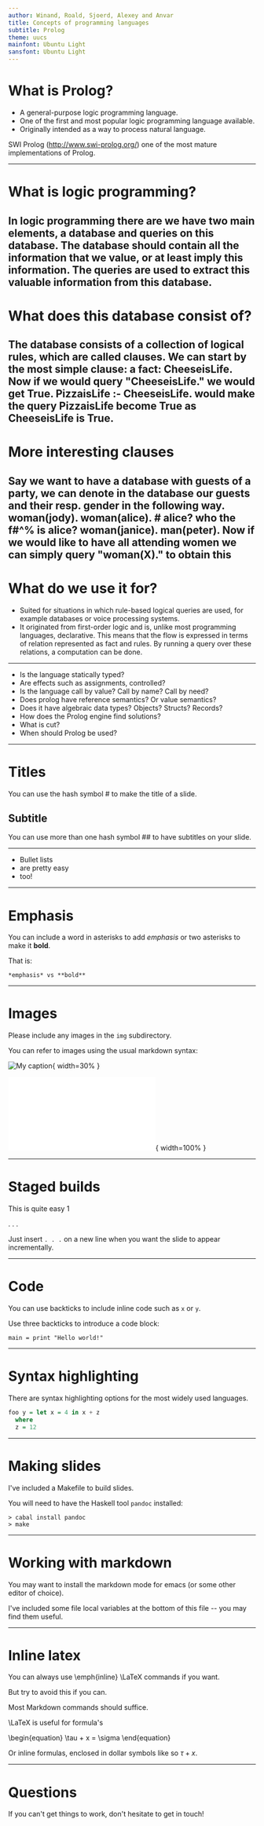 ```yaml
---
author: Winand, Roald, Sjoerd, Alexey and Anvar
title: Concepts of programming languages
subtitle: Prolog
theme: uucs
mainfont: Ubuntu Light
sansfont: Ubuntu Light
---
```

# What is Prolog?

* A general-purpose logic programming language.
* One of the first and most popular logic programming language available.
* Originally intended as a way to process natural language.

SWI Prolog (http://www.swi-prolog.org/) one of the most mature implementations of Prolog.

---
# What is logic programming?
In logic programming there are we have two main elements, a database and queries on this database. The database should contain all the information that we value, or at least imply this information.
The queries are used to extract this valuable information from this database.
---
# What does this database consist of?
The database consists of a collection of logical rules, which are called clauses.
We can start by the most simple clause: a fact:
CheeseisLife.
Now if we would query "CheeseisLife." we would get True.
PizzaisLife :- CheeseisLife.
would make the query PizzaisLife become True as CheeseisLife is True.
---
# More interesting clauses
Say we want to have a database with guests of a party, we can denote in the database our guests and their resp. gender in the following way.
woman(jody).
woman(alice). # alice? who the f#^% is alice?
woman(janice).
man(peter).
Now if we would like to have all attending women we can simply query "woman(X)." to obtain this
---
# What do we use it for?
* Suited for situations in which rule-based logical queries are used, for example databases or voice processing systems.
* It originated from first-order logic and is, unlike most programming languages, declarative.
This means that the flow is expressed in terms of relation represented as fact and rules.
By running a query over these relations, a computation can be done.

---
* Is the language statically typed?
* Are effects such as assignments, controlled?
* Is the language call by value? Call by name? Call by need?
* Does prolog have reference semantics? Or value semantics?
* Does it have algebraic data types? Objects? Structs? Records?
* How does the Prolog engine find solutions?
* What is cut?
* When should Prolog be used?
---
# Titles

You can use the hash symbol \# to make the title of a slide.

## Subtitle

You can use more than one hash symbol \#\# to have subtitles on your
slide.

---

* Bullet lists
* are pretty easy
* too!

---

# Emphasis

You can include a word in asterisks to add *emphasis* or two asterisks
to make it **bold**.

That is:

```
*emphasis* vs **bold**
```

---

# Images

Please include any images in the `img` subdirectory.

You can refer to images using the usual markdown syntax:

![My caption](img/uueduc.jpg "Alt caption"){ width=30% }

![My caption](img/henk.pdf "Alt caption"){ width=100% }

---
# Staged builds

This is quite easy 1

. . .

Just insert `. . .` on a new line when you want the slide to appear
incrementally.

---

# Code

You can use backticks to include inline code such as `x` or `y`.

Use three backticks to introduce a code block:

```
main = print "Hello world!"
```

---

# Syntax highlighting

There are syntax highlighting options for the most widely used
languages.

```haskell
foo y = let x = 4 in x + z
  where
  z = 12
```

---

# Making slides

I've included a Makefile to build slides.

You will need to have the Haskell tool `pandoc` installed:

```
> cabal install pandoc
> make
```
---

# Working with markdown

You may want to install the markdown mode for emacs (or some other
editor of choice).

I've included some file local variables at the bottom of this file --
you may find them useful.

---

# Inline latex

You can always use \emph{inline} \LaTeX commands if you want.

But try to avoid this if you can.

Most Markdown commands should suffice.

\LaTeX is useful for formula's

\begin{equation}
\tau + x = \sigma
\end{equation}

Or inline formulas, enclosed in dollar symbols like so $\tau + x$.

---

# Questions

If you can't get things to work, don't hesitate to get in touch!


<!-- Local Variables:  -->
<!-- pandoc/write: beamer -->
<!-- pandoc/latex-engine: "xelatex" -->
<!-- pandoc/template: "beamer-template.tex" -->
<!-- End:  -->
